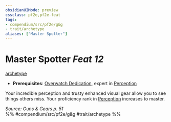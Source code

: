 ```yaml
---
obsidianUIMode: preview
cssclass: pf2e,pf2e-feat
tags:
- compendium/src/pf2e/g&g
- trait/archetype
aliases: ["Master Spotter"]
---
```

# Master Spotter  *Feat 12*  
[archetype](/rules/traits/archetype.md)  

- **Prerequisites**: [Overwatch Dedication](/compendium/feats/overwatch-dedication-g-g.md), expert in [Perception](/compendium/skills.md#Perception)

Your incredible perception and trusty enhanced visual gear allow you to see things others miss. Your proficiency rank in [Perception](/compendium/skills.md#Perception) increases to master.

*Source: Guns & Gears p. 51*  
%% #compendium/src/pf2e/g&g #trait/archetype %%
